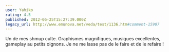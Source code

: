 ```yaml
---
user: Yahiko
rating: 4.5
published: 2012-06-25T15:27:39.000Z
legacy_url: http://www.emunova.net/veda/test/1136.htm#comment-15907
---
```

Un de mes shmup culte. Graphismes magnifiques, musiques excellentes, gameplay au petits oignons. Je ne me lasse pas de le faire et de le refaire !